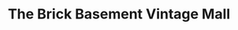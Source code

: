 ---
title: "The Brick Basement Vintage Mall"
url: /fullerton/the-brick-basement-vintage-mall/
shop: Antiquitäten
---